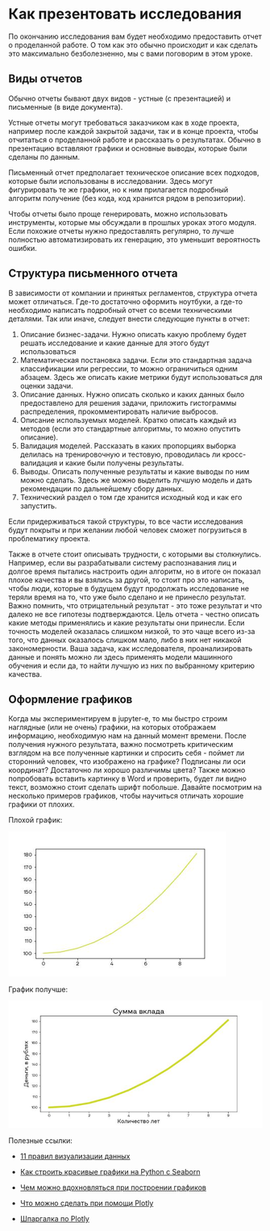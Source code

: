 # Как презентовать исследования

По окончанию исследования вам будет необходимо предоставить отчет о проделанной работе. О том как это обычно происходит и как сделать это максимально безболезненно, мы с вами поговорим в этом уроке.

## Виды отчетов

Обычно отчеты бывают двух видов - устные (с презентацией) и письменные (в виде документа).

Устные отчеты могут требоваться заказчиком как в ходе проекта, например после каждой закрытой задачи, так и в конце проекта, чтобы отчитаться о проделанной работе и рассказать о результатах. Обычно в презентацию вставляют графики и основные выводы, которые были сделаны по данным.

Письменный отчет предполагает техническое описание всех подходов, которые были использованы в исследовании. Здесь могут фигурировать те же графики, но к ним прилагается подробный алгоритм получение (без кода, код хранится рядом в репозитории).

Чтобы отчеты было проще генерировать, можно использовать инструменты, которые мы обсуждали в прошлых уроках этого модуля. Если похожие отчеты нужно предоставлять регулярно, то лучше полностью автоматизировать их генерацию, это уменьшит вероятность ошибки.

## Структура письменного отчета

В зависимости от компании и принятых регламентов, структура отчета может отличаться. Где-то достаточно оформить ноутбуки, а где-то необходимо написать подробный отчет со всеми техническими деталями. Так или иначе, следует внести следующие пункты в отчет:

1. Описание бизнес-задачи. Нужно описать какую проблему будет решать исследование и какие данные для этого будут использоваться
2. Математическая постановка задачи. Если это стандартная задача классификации или регрессии, то можно ограничиться одним абзацем. Здесь же описать какие метрики будут использоваться для оценки задачи.
3. Описание данных. Нужно описать сколько и каких данных было предоставлено для решения задачи, приложить гистограммы распределения, прокомментировать наличие выбросов.
4. Описание используемых моделей. Кратко описать каждый из методов (если это стандартные алгоритмы, то можно опустить описание).
5. Валидация моделей. Рассказать в каких пропорциях выборка делилась на тренировочную и тестовую, проводилась ли кросс-валидация и какие были получены результаты.
6. Выводы. Описать полученные результаты и какие выводы по ним можно сделать. Здесь же можно выделить лучшую модель и дать рекомендации по дальнейшему сбору данных.
7. Технический раздел о том где хранится исходный код и как его запустить.

Если придерживаться такой структуры, то все части исследования будут покрыты и при желании любой человек сможет погрузиться в проблематику проекта.

Также в отчете стоит описывать трудности, с которыми вы столкнулись. Например, если вы разрабатывали систему распознавания лиц и долгое время пытались настроить один алгоритм, но в итоге он показал плохое качества и вы взялись за другой, то стоит про это написать, чтобы люди, которые в будущем будут продолжать исследование не теряли время на то, что уже было сделано и не принесло результат. Важно помнить, что отрицательный результат - это тоже результат и что далеко не все гипотезы подтверждаются. Цель отчета - честно описать какие методы применялись и какие результаты они принесли. Если точность моделей оказалась слишком низкой, то это чаще всего из-за того, что данных оказалось слишком мало, либо в них нет никакой закономерности. Ваша задача, как исследователя, проанализировать данные и понять можно ли здесь применять модели машинного обучения и если да, то найти лучшую из них по выбранному критерию качества.

## Оформление графиков

Когда мы экспериментируем в jupyter-е, то мы быстро строим наглядные (или не очень) графики, на которых отображаем информацию, необходимую нам на данный момент времени. После получения нужного результата, важно посмотреть критическим взглядом на все полученные картинки и спросить себя - поймет ли сторонний человек, что изображено на графике? Подписаны ли оси координат? Достаточно ли хорошо различимы цвета? Также можно попробовать вставить картинку в Word и проверить, будет ли видно текст, возможно стоит сделать шрифт побольше. Давайте посмотрим на несколько примеров графиков, чтобы научиться отличать хорошие графики от плохих.

Плохой график:

![bad_plot](../images/bad_plot.jpg)

График получше:

![good_plot](../images/good_plot.jpg)

Полезные ссылки:

- [11 правил визуализации данных](https://habr.com/ru/company/netologyru/blog/341364/)

- [Как строить красивые графики на Python с Seaborn](https://habr.com/ru/company/otus/blog/540526/)

- [Чем можно вдохновляться при построении графиков](https://www.reddit.com/r/dataisbeautiful/)

- [Что можно сделать при помощи Plotly](https://tproger.ru/translations/python-data-vizualization/)

- [Шпаргалка по Plotly](https://habr.com/ru/post/502958/)
